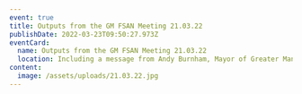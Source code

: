 ```yaml
---
event: true
title: Outputs from the GM FSAN Meeting 21.03.22
publishDate: 2022-03-23T09:50:27.973Z
eventCard:
  name: Outputs from the GM FSAN Meeting 21.03.22
  location: Including a message from Andy Burnham, Mayor of Greater Manchester
content:
  image: /assets/uploads/21.03.22.jpg
---
```

